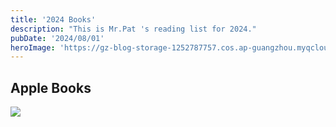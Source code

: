 ```yaml
---
title: '2024 Books'
description: "This is Mr.Pat 's reading list for 2024."
pubDate: '2024/08/01'
heroImage: 'https://gz-blog-storage-1252787757.cos.ap-guangzhou.myqcloud.com/books/20240801-01-2024-books-header-01.jpg?imageMogr2/format/webp'
---
```


## Apple Books
![](https://gz-blog-storage-1252787757.cos.ap-guangzhou.myqcloud.com/books/20240801-2024-books.jpg?imageMogr2/format/webp)